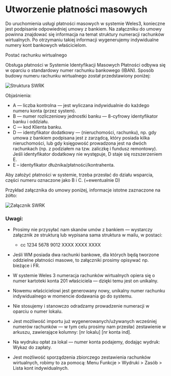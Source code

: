 # Utworzenie płatności masowych

Do uruchomienia usługi płatności masowych w systemie Weles3, konieczne jest podpisanie odpowiedniej umowy z bankiem. Na załączniku do umowy powinna znajdować się informacja na temat struktury numeracji rachunków wirtualnych. Po otrzymaniu takiej informacji wygenerujemy indywidualne numery kont bankowych właścicielom. 

Postać rachunku wirtualnego

Obsługa płatności w Systemie Identyfikacji Masowych Płatności odbywa się w oparciu o standardowy numer rachunku bankowego (IBAN). Sposób budowy numeru rachunku wirtualnego został przedstawiony poniżej:

![Struktura SWRK](strukturaswrk.png)

Objaśnienia:

- A — liczba kontrolna — jest wyliczana indywidualnie do każdego numeru konta (przez system).
- B — numer rozliczeniowy jednostki banku — 8-cyfrowy identyfikator banku i oddziału.
- C — kod Klienta banku.
- D — identyfikator dodatkowy — (nieruchomości, rachunku), np. gdy umowa z bankiem podpisana jest z zarządcą, który posiada kilka nieruchomości, lub gdy księgowość prowadzona jest na dwóch rachunkach (np. z podziałem na tzw. zaliczkę i fundusz remontowy). Jeśli identyfikator dodatkowy nie występuje, D staje się rozszerzeniem E.
- E – identyfikator dłużnika/płatności/kontrahenta.

Aby założyć płatności w systemie, trzeba przesłać do działu wsparcia, części numeru oznaczone jako B i C.  (+ewentualnie D)

Przykład załącznika do umowy poniżej, informacje istotne zaznaczone na żółto:

![Załącznik SWRK](zaloncznikswrk.png)

### Uwagi:

- Prosimy nie przysyłać nam skanów umów z bankiem — wystarczy załącznik ze strukturą lub wypisana sama struktura w mailu, w postaci:
  - cc 1234  5678  9012  XXXX  XXXX  XXXX

- Jeśli WM posiada dwa rachunki bankowe, dla których będą tworzone oddzielne płatności masowe, to załączniki prosimy opisywać np. bieżące i FR.
- W systemie Weles 3 numeracja rachunków wirtualnych opiera się o numer kartoteki konta 201 właściciela — dzięki temu jest on unikalny.
- Nowemu właścicielowi jest generowany nowy, unikalny numer rachunku indywidualnego w momencie dodawania go do systemu.
- Nie stosujemy i stanowczo odradzamy prowadzenie numeracji w oparciu o numer lokalu.
- Jest możliwość importu już wygenerowanych/używanych wcześniej numerów rachunków — w tym celu prosimy nam przesłać zestawienie w arkuszu, zawierające kolumny: [nr lokalu] [nr konta ind].
- Na wydruku opłat za lokal — numer konta podajemy, dodając wydruk: Wykaz do zapłaty.
- Jest możliwość sporządzenia zbiorczego zestawienia rachunków wirtualnych, robimy to za pomocą: Menu Funkcje > Wydruki > Zasób > Lista kont indywidualnych.